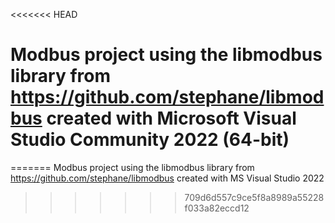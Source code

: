 <<<<<<< HEAD
# Modbus project using the libmodbus library from https://github.com/stephane/libmodbus created with Microsoft Visual Studio Community 2022 (64-bit)
=======
Modbus project using the libmodbus library from https://github.com/stephane/libmodbus created with MS Visual Studio 2022
>>>>>>> 709d6d557c9ce5f8a8989a55228f033a82eccd12
